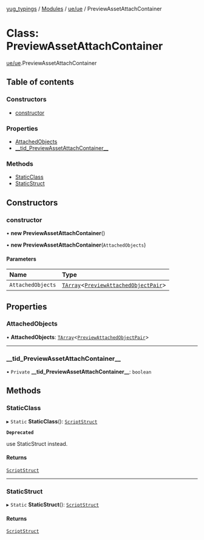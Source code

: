 [yug_typings](../README.md) / [Modules](../modules.md) / [ue/ue](../modules/ue_ue.md) / PreviewAssetAttachContainer

# Class: PreviewAssetAttachContainer

[ue/ue](../modules/ue_ue.md).PreviewAssetAttachContainer

## Table of contents

### Constructors

- [constructor](ue_ue.PreviewAssetAttachContainer.md#constructor)

### Properties

- [AttachedObjects](ue_ue.PreviewAssetAttachContainer.md#attachedobjects)
- [\_\_tid\_PreviewAssetAttachContainer\_\_](ue_ue.PreviewAssetAttachContainer.md#__tid_previewassetattachcontainer__)

### Methods

- [StaticClass](ue_ue.PreviewAssetAttachContainer.md#staticclass)
- [StaticStruct](ue_ue.PreviewAssetAttachContainer.md#staticstruct)

## Constructors

### constructor

• **new PreviewAssetAttachContainer**()

• **new PreviewAssetAttachContainer**(`AttachedObjects`)

#### Parameters

| Name | Type |
| :------ | :------ |
| `AttachedObjects` | [`TArray`](../interfaces/ue_puerts.TArray.md)<[`PreviewAttachedObjectPair`](ue_ue.PreviewAttachedObjectPair.md)\> |

## Properties

### AttachedObjects

• **AttachedObjects**: [`TArray`](../interfaces/ue_puerts.TArray.md)<[`PreviewAttachedObjectPair`](ue_ue.PreviewAttachedObjectPair.md)\>

___

### \_\_tid\_PreviewAssetAttachContainer\_\_

• `Private` **\_\_tid\_PreviewAssetAttachContainer\_\_**: `boolean`

## Methods

### StaticClass

▸ `Static` **StaticClass**(): [`ScriptStruct`](ue_ue.ScriptStruct.md)

**`Deprecated`**

use StaticStruct instead.

#### Returns

[`ScriptStruct`](ue_ue.ScriptStruct.md)

___

### StaticStruct

▸ `Static` **StaticStruct**(): [`ScriptStruct`](ue_ue.ScriptStruct.md)

#### Returns

[`ScriptStruct`](ue_ue.ScriptStruct.md)
